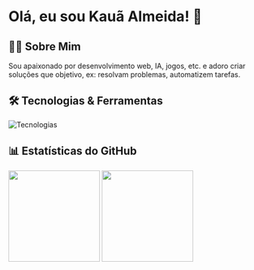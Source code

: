 # Olá, eu sou Kauã Almeida! 👋

## 👨‍💻 Sobre Mim  

Sou apaixonado por desenvolvimento web, IA, jogos, etc. e adoro criar soluções que objetivo, ex: resolvam problemas, automatizem tarefas. 

## 🛠️ Tecnologias & Ferramentas  

![Tecnologias](https://skillicons.dev/icons?i=js,html,css,react,nodejs,python,git,github&theme=light)  


## 📊 Estatísticas do GitHub  

<div align="left">  
  <img height="180em" src="https://github-readme-stats.vercel.app/api?username=kauanorris&show_icons=true&theme=dracula&count_private=true" />  
  <img height="180em" src="https://github-readme-stats.vercel.app/api/top-langs/?username=kauanorris&layout=compact&theme=dracula" />  
</div>
